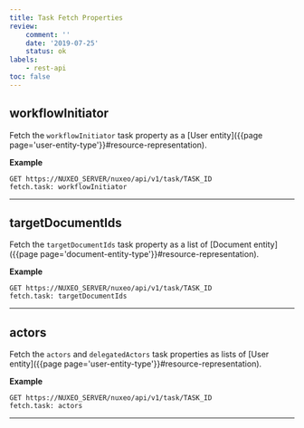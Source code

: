 ```yaml
---
title: Task Fetch Properties
review:
    comment: ''
    date: '2019-07-25'
    status: ok
labels:
    - rest-api
toc: false
---
```


## workflowInitiator

Fetch the `workflowInitiator` task property as a [User entity]({{page page='user-entity-type'}}#resource-representation).

**Example**

```
GET https://NUXEO_SERVER/nuxeo/api/v1/task/TASK_ID
fetch.task: workflowInitiator
```
---

## targetDocumentIds

Fetch the `targetDocumentIds` task property as a list of [Document entity]({{page page='document-entity-type'}}#resource-representation).

**Example**

```
GET https://NUXEO_SERVER/nuxeo/api/v1/task/TASK_ID
fetch.task: targetDocumentIds
```
---

## actors

Fetch the `actors` and `delegatedActors` task properties as lists of [User entity]({{page page='user-entity-type'}}#resource-representation).

**Example**

```
GET https://NUXEO_SERVER/nuxeo/api/v1/task/TASK_ID
fetch.task: actors
```
---

